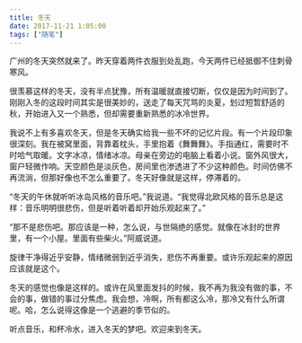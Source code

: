 ```yaml
---
title: 冬天
date: 2017-11-21 1:05:00
tags: ["随笔"]
---
```


广州的冬天突然就来了。昨天穿着两件衣服到处乱跑，今天两件已经抵御不住刺骨寒风。

很羡慕这样的冬天，没有半点犹豫，所有温暖就直接切断，仅仅是因为时间到了。刚刚入冬的这段时间其实是很美妙的，送走了每天咒骂的炎夏，划过短暂舒适的秋，开始进入又一个熟悉，但却需要重新熟悉的冰冷世界。

我说不上有多喜欢冬天，但是冬天确实给我一些不坏的记忆片段。有一个片段印象很深刻。我在被窝里面，背靠着枕头，手里抱着《舞舞舞》。手指通红，需要时不时哈气取暖。文字冰凉，情绪冰凉。母亲在旁边的电脑上看着小说。窗外风很大，窗户轻微作响。天空颜色是淡灰色，房间里也渗透进了不少这种颜色。时间仿佛不再流淌，但那好像也不怎么重要了。冬天好像就是这样，停滞着的。

“冬天的午休就听听冰岛风格的音乐吧。”我说道。“我觉得北欧风格的音乐总是这样：音乐明明很悲伤，但是听着听着却开始乐观起来了。”

“那不是悲伤吧。那应该是一种，怎么说，与世隔绝的感觉。就像在冰封的世界里，有一个小屋。里面有些柴火。”阿威说道。

旋律干净得近乎安静，情绪微弱到近乎消失，悲伤不再重要。或许乐观起来的原因应该就是这个。

冬天的感觉也像是这样的。或许在风里面发抖的时候，我不再为我没有做的事，不会的事，做错的事过分焦虑。我会想，冷啊，所有都这么冷，那冷又有什么所谓呢。哈，怎么说得这像是一个逃避的季节似的。

听点音乐，和杯冷水，进入冬天的梦吧。欢迎来到冬天。
